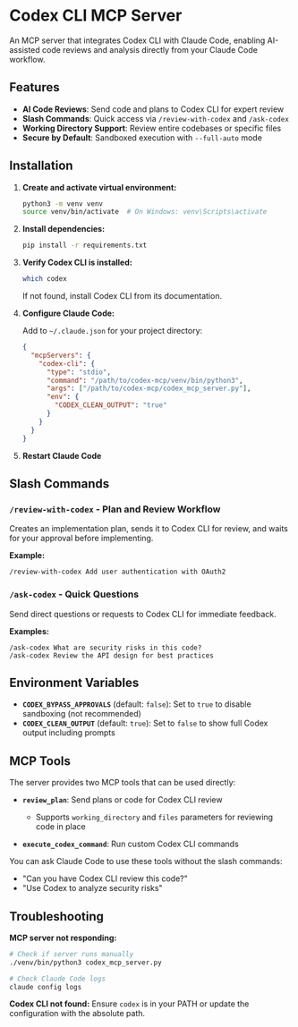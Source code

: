 # Codex CLI MCP Server

An MCP server that integrates Codex CLI with Claude Code, enabling AI-assisted code reviews and analysis directly from your Claude Code workflow.

## Features

- **AI Code Reviews**: Send code and plans to Codex CLI for expert review
- **Slash Commands**: Quick access via `/review-with-codex` and `/ask-codex`
- **Working Directory Support**: Review entire codebases or specific files
- **Secure by Default**: Sandboxed execution with `--full-auto` mode

## Installation

1. **Create and activate virtual environment:**
   ```bash
   python3 -m venv venv
   source venv/bin/activate  # On Windows: venv\Scripts\activate
   ```

2. **Install dependencies:**
   ```bash
   pip install -r requirements.txt
   ```

3. **Verify Codex CLI is installed:**
   ```bash
   which codex
   ```

   If not found, install Codex CLI from its documentation.

4. **Configure Claude Code:**

   Add to `~/.claude.json` for your project directory:
   ```json
   {
     "mcpServers": {
       "codex-cli": {
         "type": "stdio",
         "command": "/path/to/codex-mcp/venv/bin/python3",
         "args": ["/path/to/codex-mcp/codex_mcp_server.py"],
         "env": {
           "CODEX_CLEAN_OUTPUT": "true"
         }
       }
     }
   }
   ```

5. **Restart Claude Code**

## Slash Commands

### `/review-with-codex` - Plan and Review Workflow

Creates an implementation plan, sends it to Codex CLI for review, and waits for your approval before implementing.

**Example:**
```
/review-with-codex Add user authentication with OAuth2
```

### `/ask-codex` - Quick Questions

Send direct questions or requests to Codex CLI for immediate feedback.

**Examples:**
```
/ask-codex What are security risks in this code?
/ask-codex Review the API design for best practices
```

## Environment Variables

- **`CODEX_BYPASS_APPROVALS`** (default: `false`): Set to `true` to disable sandboxing (not recommended)
- **`CODEX_CLEAN_OUTPUT`** (default: `true`): Set to `false` to show full Codex output including prompts

## MCP Tools

The server provides two MCP tools that can be used directly:

- **`review_plan`**: Send plans or code for Codex CLI review
  - Supports `working_directory` and `files` parameters for reviewing code in place

- **`execute_codex_command`**: Run custom Codex CLI commands

You can ask Claude Code to use these tools without the slash commands:
- "Can you have Codex CLI review this code?"
- "Use Codex to analyze security risks"

## Troubleshooting

**MCP server not responding:**
```bash
# Check if server runs manually
./venv/bin/python3 codex_mcp_server.py

# Check Claude Code logs
claude config logs
```

**Codex CLI not found:**
Ensure `codex` is in your PATH or update the configuration with the absolute path.
